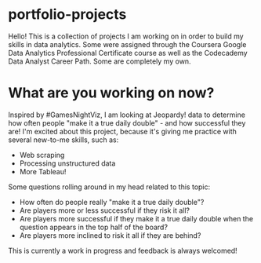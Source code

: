 # portfolio-projects

Hello! This is a collection of projects I am working on in order to build my skills in data analytics. Some were assigned through the Coursera Google Data Analytics Professional Certificate course as well as the Codecademy Data Analyst Career Path. Some are completely my own.

# What are you working on now?

Inspired by #GamesNightViz, I am looking at Jeopardy! data to determine how often people "make it a true daily double" - and how successful they are! I'm excited about this project, because it's giving me practice with several new-to-me skills, such as:
- Web scraping
- Processing unstructured data
- More Tableau!

Some questions rolling around in my head related to this topic:
- How often do people really "make it a true daily double"?
- Are players more or less successful if they risk it all?
- Are players more successful if they make it a true daily double when the question appears in the top half of the board?
- Are players more inclined to risk it all if they are behind?

This is currently a work in progress and feedback is always welcomed!
